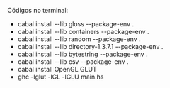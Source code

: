 Códigos no terminal:
- cabal install --lib gloss --package-env .
- cabal install --lib containers --package-env .
- cabal install --lib random --package-env .
- cabal install --lib directory-1.3.7.1 --package-env .
- cabal install --lib bytestring --package-env .
- cabal install --lib csv --package-env .
- cabal install OpenGL GLUT
- ghc -lglut -lGL -lGLU main.hs
